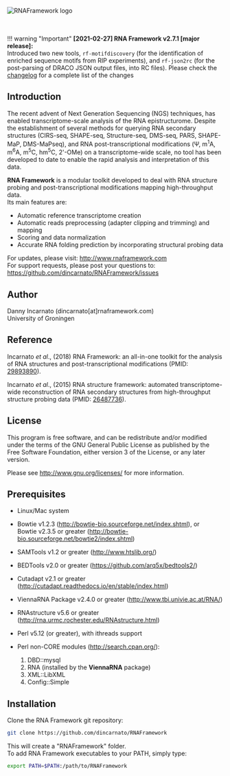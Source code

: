 ![RNAFramework logo](http://www.rnaframework.com/images/logo_black.png)
<br />  
<br />  

!!! warning "Important"
    __[2021-02-27] RNA Framework v2.7.1 [major release]:__<br/>Introduced two new tools, ``rf-motifdiscovery`` (for the identification of enriched sequence motifs from RIP experiments), and ``rf-json2rc`` (for the post-parsing of DRACO JSON output files, into RC files). Please check the [changelog](https://github.com/dincarnato/RNAFramework/blob/master/CHANGELOG.md) for a complete list of the changes
    
## Introduction

The recent advent of Next Generation Sequencing (NGS) techniques, has enabled transcriptome-scale analysis of the RNA epistructurome.
Despite the establishment of several methods for querying RNA secondary structures (CIRS-seq, SHAPE-seq, Structure-seq, DMS-seq, PARS, SHAPE-MaP, DMS-MaPseq), and RNA post-transcriptional modifications (&Psi;, m<sup>1</sup>A, m<sup>6</sup>A, m<sup>5</sup>C, hm<sup>5</sup>C, 2'-OMe) on a transcriptome-wide scale, no tool has been developed to date to enable the rapid analysis and interpretation of this data.

__RNA Framework__ is a modular toolkit developed to deal with RNA structure probing and post-transcriptional modifications mapping high-throughput data.  
Its main features are: 

- Automatic reference transcriptome creation
- Automatic reads preprocessing (adapter clipping and trimming) and mapping
- Scoring and data normalization
- Accurate RNA folding prediction by incorporating structural probing data

For updates, please visit: <http://www.rnaframework.com>  
For support requests, please post your questions to: <https://github.com/dincarnato/RNAFramework/issues>


## Author

Danny Incarnato (dincarnato[at]rnaframework.com)<br/>
University of Groningen<br/>


## Reference

Incarnato *et al*., (2018) RNA Framework: an all-in-one toolkit for the analysis of RNA structures and post-transcriptional modifications (PMID: [29893890](https://www.ncbi.nlm.nih.gov/pubmed/29893890)).

Incarnato *et al*., (2015) RNA structure framework: automated transcriptome-wide reconstruction of RNA secondary structures from high-throughput structure probing data (PMID: [26487736](https://www.ncbi.nlm.nih.gov/pubmed/26487736)).


## License

This program is free software, and can be redistribute and/or modified under the terms of the GNU General Public License as published by the Free Software Foundation, either version 3 of the License, or any later version.

Please see <http://www.gnu.org/licenses/> for more information.


## Prerequisites

- Linux/Mac system
- Bowtie v1.2.3 (<http://bowtie-bio.sourceforge.net/index.shtml>), or
  <br/>Bowtie v2.3.5 or greater (<http://bowtie-bio.sourceforge.net/bowtie2/index.shtml>)
- SAMTools v1.2 or greater (<http://www.htslib.org/>)
- BEDTools v2.0 or greater (<https://github.com/arq5x/bedtools2/>)
- Cutadapt v2.1 or greater (<http://cutadapt.readthedocs.io/en/stable/index.html>)
- ViennaRNA Package v2.4.0 or greater (<http://www.tbi.univie.ac.at/RNA/>)
- RNAstructure v5.6 or greater (<http://rna.urmc.rochester.edu/RNAstructure.html>)
- Perl v5.12 (or greater), with ithreads support
- Perl non-CORE modules (<http://search.cpan.org/>):

    1. DBD::mysql    
    3. RNA (installed by the __ViennaRNA__ package)  
    4. XML::LibXML
    5. Config::Simple  


## Installation

Clone the RNA Framework git repository:

```bash
git clone https://github.com/dincarnato/RNAFramework
```
This will create a "RNAFramework" folder.<br />
To add RNA Framework executables to your PATH, simply type:

```bash
export PATH=$PATH:/path/to/RNAFramework
```